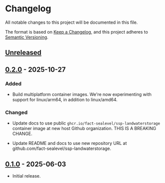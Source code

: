 # Changelog

All notable changes to this project will be documented in this file.

The format is based on [Keep a Changelog](https://keepachangelog.com/en/1.1.0/),
and this project adheres to [Semantic Versioning](https://semver.org/spec/v2.0.0.html).

## [Unreleased]



## [0.2.0] - 2025-10-27

### Added

- Build multiplatform container images. We're now experimenting with support for linux/arm64, in addition to linux/amd64.

### Changed

- Update docs to use public `ghcr.io/fact-sealevel/ssp-landwaterstorage` container image at new host Github organization. THIS IS A BREAKING CHANGE.

- Update README and docs to use new repository URL at github.com/fact-sealevel/ssp-landwaterstorage.


## [0.1.0] - 2025-06-03

- Initial release.


[Unreleased]: https://github.com/fact-sealevel/ssp-landwaterstorage/compare/v0.2.0...HEAD
[0.2.0]: https://github.com/fact-sealevel/ssp-landwaterstorage/releases/tag/v0.2.0
[0.1.0]: https://github.com/fact-sealevel/ssp-landwaterstorage/releases/tag/v0.1.0
